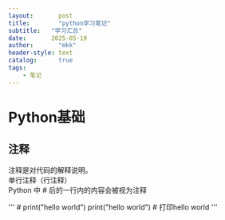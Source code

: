 ```yaml
---
layout:       post
title:        "python学习笔记"
subtitle:   "学习汇总"
date:       2025-05-19 
author:       "mkk"
header-style: text
catalog:      true
tags:
    - 笔记
---
```


# Python基础

## 注释
注释是对代码的解释说明。  
单行注释（行注释）  
Python 中 # 后的一行内的内容会被视为注释 

'''
\# print("hello world")
print("hello world")  # 打印hello world 
''' 